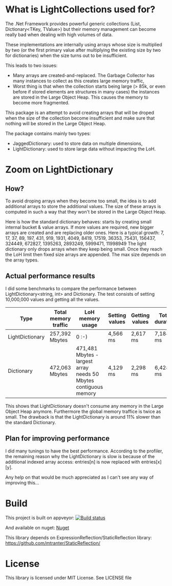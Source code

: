 # What is LightCollections used for?

The .Net Framework provides powerful generic collections (List<T>, Dictionary<TKey, TValue>) but their memory management can become really bad when dealing with high volumes of data.

These implementations are internally using arrays whose size is multiplied by two (or the first primary value after multiplying the existing size by two for dictionaries) when the size turns out to be insufficient.

This leads to two issues:
* Many arrays are created-and-replaced. The Garbage Collector has many instances to collect as this creates large memory traffic,
* Worst thing is that when the collection starts being large (> 85k, or even before if stored elements are structures in many cases) the instances are stored in the Large Object Heap. This causes the memory to become more fragmented.

This package is an attempt to avoid creating arrays that will be droped when the size of the collection become insufficient and make sure that nothing will be stored in the Large Object Heap.

The package contains mainly two types:
* JaggedDictionary: used to store data on multiple dimensions,
* LightDictionary: used to store large data without impacting the LoH.

# Zoom on LightDictionary

## How?

To avoid droping arrays when they become too small, the idea is to add additional arrays to store the additional values. The size of these arrays is computed in such a way that they won't be stored in the Large Object Heap.

Here is how the standard dictionary behaves: starts by creating small internal bucket & value arrays. If more values are required, new bigger arrays are created and are replacing older ones. Here is a typical growth: 7, 17, 37, 89, 197, 431, 919, 1931, 4049, 8419, 17519, 36353, 75431, 156437, 324449, 672827, 1395263, 2893249, 5999471, 11998949 
The light dictionary only drops arrays when they keep being small. Once they reach the LoH limit then fixed size arrays are appended. The max size depends on the array types.

## Actual performance results

I did some benchmarks to compare the performance between LightDictionary<string, int> and Dictionary. The test consists of setting 10,000,000 values and getting all the values.

| Type | Total memory traffic | LoH memory usage | Setting values | Getting values | Total duration |
|---|---|---|---|---|---|
|LightDictionary| 257,392 Mbytes | 0 :-) | 4,566 ms | 2,617 ms | 7,184 ms |
|Dictionary| 472,063 Mbytes | 471,481 Mbytes - largest array needs 50 Mbytes contiguous memory | 4,129 ms | 2,298 ms | 6,428 ms |

This shows that LightDictionary doesn't consume any memory in the Large Object Heap anymore. Furthermore the global memory traffice is twice as small. The drawback is that the LightDictionary is around 11% slower than the standard Dictionary.

## Plan for improving performance

I did many tunings to have the best performance. According to the profiler, the remaining reason why the LightDictionary is slow is because of the additional indexed array access: entries[n] is now replaced with entries[x][y].

Any help on that would be much appreciated as I can't see any way of improving this...

# Build

This project is built on appveyor: [![Build status](https://ci.appveyor.com/api/projects/status/exbcgj2qrtc3is9q?svg=true)](https://ci.appveyor.com/project/frblondin/lightcollections)

And available on nuget: [Nuget](https://www.nuget.org/packages/Blondin.LightCollections/)

This library depends on ExpressionReflection/StaticReflection library: https://github.com/mtranter/StaticReflection/

# License

This library is licensed under MIT License. See LICENSE file
